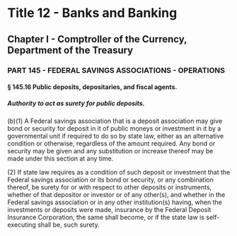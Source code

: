 
# Title 12 - Banks and Banking
## Chapter I - Comptroller of the Currency, Department of the Treasury
### PART 145 - FEDERAL SAVINGS ASSOCIATIONS - OPERATIONS
#### § 145.16 Public deposits, depositaries, and fiscal agents.
##### Authority to act as surety for public deposits.

(b)(1) A Federal savings association that is a deposit association may give bond or security for deposit in it of public moneys or investment in it by a governmental unit if required to do so by state law, either as an alternative condition or otherwise, regardless of the amount required. Any bond or security may be given and any substitution or increase thereof may be made under this section at any time.

(2) If state law requires as a condition of such deposit or investment that the Federal savings association or its bond or security, or any combination thereof, be surety for or with respect to other deposits or instruments, whether of that depositor or investor or of any other(s), and whether in the Federal savings association or in any other institution(s) having, when the investments or deposits were made, insurance by the Federal Deposit Insurance Corporation, the same shall become, or if the state law is self-executing shall be, such surety.
